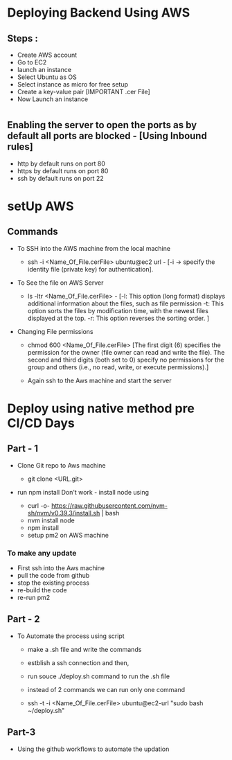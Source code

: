 # Deploying Backend Using AWS

## Steps :

- Create AWS account
- Go to EC2
- launch an instance
- Select Ubuntu as OS
- Select instance as micro for free setup
- Create a key-value pair [IMPORTANT .cer File]
- Now Launch an instance

#

## Enabling the server to open the ports as by default all ports are blocked - [Using Inbound rules]

- http by default runs on port 80
- https by default runs on port 80
- ssh by default runs on port 22

# setUp AWS

## Commands

- To SSH into the AWS machine from the local machine

  - ssh -i <Name_Of_File.cerFile> ubuntu@ec2 url - [-i -> specify the identity file (private key) for authentication].

- To See the file on AWS Server

  - ls -ltr <Name_Of_File.cerFile> - [-l: This option (long format) displays additional information about the files, such as file permission
    -t: This option sorts the files by modification time, with the newest files displayed at the top.
    -r: This option reverses the sorting order.
    ]

- Changing File permissions

  - chmod 600 <Name_Of_File.cerFile> [The first digit (6) specifies the permission for the owner (file owner can read and write the file).
    The second and third digits (both set to 0) specify no permissions for the group and others (i.e., no read, write, or execute permissions).]

  - Again ssh to the Aws machine and start the server

# Deploy using native method pre CI/CD Days

## Part - 1

- Clone Git repo to Aws machine

  - git clone <URL.git>

- run npm install Don't work - install node using

  - curl -o- https://raw.githubusercontent.com/nvm-sh/nvm/v0.39.3/install.sh | bash
  - nvm install node
  - npm install
  - setup pm2 on AWS machine

### To make any update

- First ssh into the Aws machine
- pull the code from github
- stop the existing process
- re-build the code
- re-run pm2

## Part - 2

- To Automate the process using script

  - make a .sh file and write the commands
  - estblish a ssh connection and then,
  - run souce ./deploy.sh command to run the .sh file

  - instead of 2 commands we can run only one command
  - ssh -t -i <Name_Of_File.cerFile> ubuntu@ec2-url "sudo bash ~/deploy.sh"

## Part-3

- Using the github workflows to automate the updation
